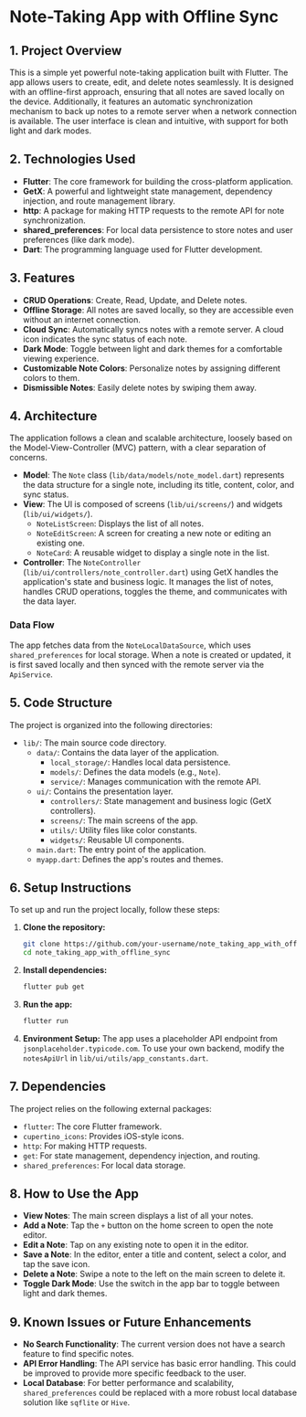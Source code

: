 # Note-Taking App with Offline Sync

## 1. Project Overview

This is a simple yet powerful note-taking application built with Flutter. The app allows users to create, edit, and delete notes seamlessly. It is designed with an offline-first approach, ensuring that all notes are saved locally on the device. Additionally, it features an automatic synchronization mechanism to back up notes to a remote server when a network connection is available. The user interface is clean and intuitive, with support for both light and dark modes.

## 2. Technologies Used

*   **Flutter**: The core framework for building the cross-platform application.
*   **GetX**: A powerful and lightweight state management, dependency injection, and route management library.
*   **http**: A package for making HTTP requests to the remote API for note synchronization.
*   **shared\_preferences**: For local data persistence to store notes and user preferences (like dark mode).
*   **Dart**: The programming language used for Flutter development.

## 3. Features

*   **CRUD Operations**: Create, Read, Update, and Delete notes.
*   **Offline Storage**: All notes are saved locally, so they are accessible even without an internet connection.
*   **Cloud Sync**: Automatically syncs notes with a remote server. A cloud icon indicates the sync status of each note.
*   **Dark Mode**: Toggle between light and dark themes for a comfortable viewing experience.
*   **Customizable Note Colors**: Personalize notes by assigning different colors to them.
*   **Dismissible Notes**: Easily delete notes by swiping them away.

## 4. Architecture

The application follows a clean and scalable architecture, loosely based on the Model-View-Controller (MVC) pattern, with a clear separation of concerns.

*   **Model**: The `Note` class (`lib/data/models/note_model.dart`) represents the data structure for a single note, including its title, content, color, and sync status.
*   **View**: The UI is composed of screens (`lib/ui/screens/`) and widgets (`lib/ui/widgets/`).
    *   `NoteListScreen`: Displays the list of all notes.
    *   `NoteEditScreen`: A screen for creating a new note or editing an existing one.
    *   `NoteCard`: A reusable widget to display a single note in the list.
*   **Controller**: The `NoteController` (`lib/ui/controllers/note_controller.dart`) using GetX handles the application's state and business logic. It manages the list of notes, handles CRUD operations, toggles the theme, and communicates with the data layer.

### Data Flow

The app fetches data from the `NoteLocalDataSource`, which uses `shared_preferences` for local storage. When a note is created or updated, it is first saved locally and then synced with the remote server via the `ApiService`.

## 5. Code Structure

The project is organized into the following directories:

*   `lib/`: The main source code directory.
    *   `data/`: Contains the data layer of the application.
        *   `local_storage/`: Handles local data persistence.
        *   `models/`: Defines the data models (e.g., `Note`).
        *   `service/`: Manages communication with the remote API.
    *   `ui/`: Contains the presentation layer.
        *   `controllers/`: State management and business logic (GetX controllers).
        *   `screens/`: The main screens of the app.
        *   `utils/`: Utility files like color constants.
        *   `widgets/`: Reusable UI components.
    *   `main.dart`: The entry point of the application.
    *   `myapp.dart`: Defines the app's routes and themes.

## 6. Setup Instructions

To set up and run the project locally, follow these steps:

1.  **Clone the repository:**
    ```sh
    git clone https://github.com/your-username/note_taking_app_with_offline_sync.git
    cd note_taking_app_with_offline_sync
    ```

2.  **Install dependencies:**
    ```sh
    flutter pub get
    ```

3.  **Run the app:**
    ```sh
    flutter run
    ```

4.  **Environment Setup:**
    The app uses a placeholder API endpoint from `jsonplaceholder.typicode.com`. To use your own backend, modify the `notesApiUrl` in `lib/ui/utils/app_constants.dart`.

## 7. Dependencies

The project relies on the following external packages:

*   `flutter`: The core Flutter framework.
*   `cupertino_icons`: Provides iOS-style icons.
*   `http`: For making HTTP requests.
*   `get`: For state management, dependency injection, and routing.
*   `shared_preferences`: For local data storage.

## 8. How to Use the App

*   **View Notes**: The main screen displays a list of all your notes.
*   **Add a Note**: Tap the `+` button on the home screen to open the note editor.
*   **Edit a Note**: Tap on any existing note to open it in the editor.
*   **Save a Note**: In the editor, enter a title and content, select a color, and tap the save icon.
*   **Delete a Note**: Swipe a note to the left on the main screen to delete it.
*   **Toggle Dark Mode**: Use the switch in the app bar to toggle between light and dark themes.

## 9. Known Issues or Future Enhancements

*   **No Search Functionality**: The current version does not have a search feature to find specific notes.
*   **API Error Handling**: The API service has basic error handling. This could be improved to provide more specific feedback to the user.
*   **Local Database**: For better performance and scalability, `shared_preferences` could be replaced with a more robust local database solution like `sqflite` or `Hive`.

